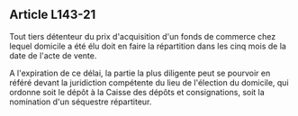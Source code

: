 Article L143-21
----
Tout tiers détenteur du prix d'acquisition d'un fonds de commerce chez lequel
domicile a été élu doit en faire la répartition dans les cinq mois de la date de
l'acte de vente.

A l'expiration de ce délai, la partie la plus diligente peut se pourvoir en
référé devant la juridiction compétente du lieu de l'élection du domicile, qui
ordonne soit le dépôt à la Caisse des dépôts et consignations, soit la
nomination d'un séquestre répartiteur.
